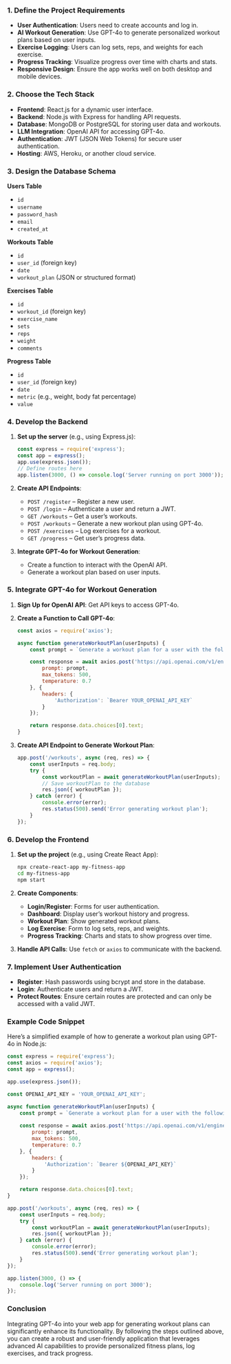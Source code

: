 ### 1. Define the Project Requirements
- **User Authentication**: Users need to create accounts and log in.
- **AI Workout Generation**: Use GPT-4o to generate personalized workout plans based on user inputs.
- **Exercise Logging**: Users can log sets, reps, and weights for each exercise.
- **Progress Tracking**: Visualize progress over time with charts and stats.
- **Responsive Design**: Ensure the app works well on both desktop and mobile devices.

### 2. Choose the Tech Stack
- **Frontend**: React.js for a dynamic user interface.
- **Backend**: Node.js with Express for handling API requests.
- **Database**: MongoDB or PostgreSQL for storing user data and workouts.
- **LLM Integration**: OpenAI API for accessing GPT-4o.
- **Authentication**: JWT (JSON Web Tokens) for secure user authentication.
- **Hosting**: AWS, Heroku, or another cloud service.

### 3. Design the Database Schema
**Users Table**
- `id`
- `username`
- `password_hash`
- `email`
- `created_at`

**Workouts Table**
- `id`
- `user_id` (foreign key)
- `date`
- `workout_plan` (JSON or structured format)

**Exercises Table**
- `id`
- `workout_id` (foreign key)
- `exercise_name`
- `sets`
- `reps`
- `weight`
- `comments`

**Progress Table**
- `id`
- `user_id` (foreign key)
- `date`
- `metric` (e.g., weight, body fat percentage)
- `value`

### 4. Develop the Backend
1. **Set up the server** (e.g., using Express.js):
    ```javascript
    const express = require('express');
    const app = express();
    app.use(express.json());
    // Define routes here
    app.listen(3000, () => console.log('Server running on port 3000'));
    ```

2. **Create API Endpoints**:
    - `POST /register` – Register a new user.
    - `POST /login` – Authenticate a user and return a JWT.
    - `GET /workouts` – Get a user’s workouts.
    - `POST /workouts` – Generate a new workout plan using GPT-4o.
    - `POST /exercises` – Log exercises for a workout.
    - `GET /progress` – Get user’s progress data.

3. **Integrate GPT-4o for Workout Generation**:
    - Create a function to interact with the OpenAI API.
    - Generate a workout plan based on user inputs.

### 5. Integrate GPT-4o for Workout Generation
1. **Sign Up for OpenAI API**: Get API keys to access GPT-4o.
2. **Create a Function to Call GPT-4o**:
    ```javascript
    const axios = require('axios');

    async function generateWorkoutPlan(userInputs) {
        const prompt = `Generate a workout plan for a user with the following details: ${JSON.stringify(userInputs)}`;

        const response = await axios.post('https://api.openai.com/v1/engines/gpt-4o/completions', {
            prompt: prompt,
            max_tokens: 500,
            temperature: 0.7
        }, {
            headers: {
                'Authorization': `Bearer YOUR_OPENAI_API_KEY`
            }
        });

        return response.data.choices[0].text;
    }
    ```

3. **Create API Endpoint to Generate Workout Plan**:
    ```javascript
    app.post('/workouts', async (req, res) => {
        const userInputs = req.body;
        try {
            const workoutPlan = await generateWorkoutPlan(userInputs);
            // Save workoutPlan to the database
            res.json({ workoutPlan });
        } catch (error) {
            console.error(error);
            res.status(500).send('Error generating workout plan');
        }
    });
    ```

### 6. Develop the Frontend
1. **Set up the project** (e.g., using Create React App):
    ```bash
    npx create-react-app my-fitness-app
    cd my-fitness-app
    npm start
    ```

2. **Create Components**:
    - **Login/Register**: Forms for user authentication.
    - **Dashboard**: Display user’s workout history and progress.
    - **Workout Plan**: Show generated workout plans.
    - **Log Exercise**: Form to log sets, reps, and weights.
    - **Progress Tracking**: Charts and stats to show progress over time.

3. **Handle API Calls**: Use `fetch` or `axios` to communicate with the backend.

### 7. Implement User Authentication
- **Register**: Hash passwords using bcrypt and store in the database.
- **Login**: Authenticate users and return a JWT.
- **Protect Routes**: Ensure certain routes are protected and can only be accessed with a valid JWT.

### Example Code Snippet
Here’s a simplified example of how to generate a workout plan using GPT-4o in Node.js:

```javascript
const express = require('express');
const axios = require('axios');
const app = express();

app.use(express.json());

const OPENAI_API_KEY = 'YOUR_OPENAI_API_KEY';

async function generateWorkoutPlan(userInputs) {
    const prompt = `Generate a workout plan for a user with the following details: ${JSON.stringify(userInputs)}`;
    
    const response = await axios.post('https://api.openai.com/v1/engines/gpt-4o/completions', {
        prompt: prompt,
        max_tokens: 500,
        temperature: 0.7
    }, {
        headers: {
            'Authorization': `Bearer ${OPENAI_API_KEY}`
        }
    });

    return response.data.choices[0].text;
}

app.post('/workouts', async (req, res) => {
    const userInputs = req.body;
    try {
        const workoutPlan = await generateWorkoutPlan(userInputs);
        res.json({ workoutPlan });
    } catch (error) {
        console.error(error);
        res.status(500).send('Error generating workout plan');
    }
});

app.listen(3000, () => {
    console.log('Server running on port 3000');
});
```

### Conclusion
Integrating GPT-4o into your web app for generating workout plans can significantly enhance its functionality. By following the steps outlined above, you can create a robust and user-friendly application that leverages advanced AI capabilities to provide personalized fitness plans, log exercises, and track progress.
